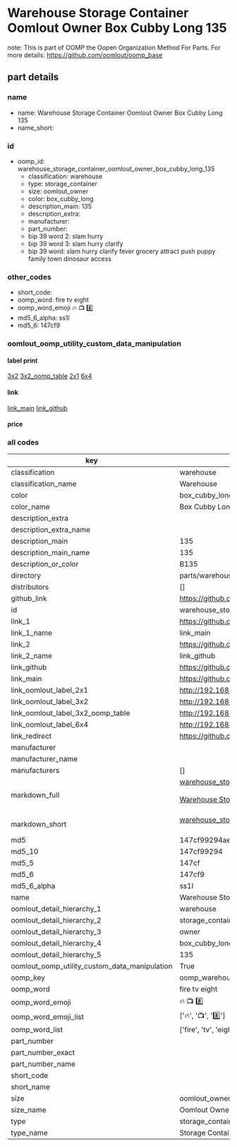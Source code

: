 # Warehouse Storage Container Oomlout Owner Box Cubby Long 135  

note: This is part of OOMP the Oopen Organization Method For Parts. For more details: https://github.com/oomlout/oomp_base

##  part details
  







### name
* name: Warehouse Storage Container Oomlout Owner Box Cubby Long 135
* name_short: 
### id
* oomp_id: warehouse_storage_container_oomlout_owner_box_cubby_long_135
  * classification: warehouse
  * type: storage_container
  * size: oomlout_owner
  * color: box_cubby_long
  * description_main: 135
  * description_extra: 
  * manufacturer: 
  * part_number: 
  * bip 39 word 2: slam hurry
  * bip 39 word 3: slam hurry clarify
  * bip 39 word: slam hurry clarify fever grocery attract push puppy family town dinosaur access

### other_codes
* short_code: 
* oomp_word: fire tv eight
* oomp_word_emoji :fire: :tv: :eight:
* md5_6_alpha: ss1l
* md5_6: 147cf9






### oomlout_oomp_utility_custom_data_manipulation
#### label print
[3x2](http://192.168.1.245:1112/?label=oomp%20ss1l)
[3x2_oomp_table](http://192.168.1.108:1112/?label=oomp%20ss1l)
[2x1](http://192.168.1.242:1112/?label=oomp%20ss1l)
[6x4](http://192.168.1.55:1112/?label=oomp%20ss1l)    

#### link

[link_main](https://github.com/oomlout/oomlout_oomp_version_1_messy/tree/main/parts/warehouse_storage_container_oomlout_owner_box_cubby_long_135) [link_github](https://github.com/oomlout/oomlout_oomp_version_1_messy/tree/main/parts/warehouse_storage_container_oomlout_owner_box_cubby_long_135)                             

#### price







### all codes 
| key | value |  
| --- | --- |  
| classification | warehouse |  
| classification_name | Warehouse |  
| color | box_cubby_long |  
| color_name | Box Cubby Long |  
| description_extra |  |  
| description_extra_name |  |  
| description_main | 135 |  
| description_main_name | 135 |  
| description_or_color | B135 |  
| directory | parts/warehouse_storage_container_oomlout_owner_box_cubby_long_135 |  
| distributors | [] |  
| github_link | https://github.com/oomlout/oomlout_oomp_part_src/tree/main/parts/warehouse_storage_container_oomlout_owner_box_cubby_long_135 |  
| id | warehouse_storage_container_oomlout_owner_box_cubby_long_135 |  
| link_1 | https://github.com/oomlout/oomlout_oomp_version_1_messy/tree/main/parts/warehouse_storage_container_oomlout_owner_box_cubby_long_135 |  
| link_1_name | link_main |  
| link_2 | https://github.com/oomlout/oomlout_oomp_version_1_messy/tree/main/parts/warehouse_storage_container_oomlout_owner_box_cubby_long_135 |  
| link_2_name | link_github |  
| link_github | https://github.com/oomlout/oomlout_oomp_version_1_messy/tree/main/parts/warehouse_storage_container_oomlout_owner_box_cubby_long_135 |  
| link_main | https://github.com/oomlout/oomlout_oomp_version_1_messy/tree/main/parts/warehouse_storage_container_oomlout_owner_box_cubby_long_135 |  
| link_oomlout_label_2x1 | http://192.168.1.242:1112/?label=oomp%20ss1l |  
| link_oomlout_label_3x2 | http://192.168.1.245:1112/?label=oomp%20ss1l |  
| link_oomlout_label_3x2_oomp_table | http://192.168.1.108:1112/?label=oomp%20ss1l |  
| link_oomlout_label_6x4 | http://192.168.1.55:1112/?label=oomp%20ss1l |  
| link_redirect | https://github.com/oomlout/oomlout_oomp_version_1_messy/tree/main/parts/warehouse_storage_container_oomlout_owner_box_cubby_long_135 |  
| manufacturer |  |  
| manufacturer_name |  |  
| manufacturers | [] |  
| markdown_full | [warehouse_storage_container_oomlout_owner_box_cubby_long_135](none)<br>[](none)<br>[Warehouse Storage Container Oomlout Owner Box Cubby Long 135](none)<br><br> |  
| markdown_short | [warehouse_storage_container_oomlout_owner_box_cubby_long_135](none)<br><br> |  
| md5 | 147cf99294ae15d43b33655653dbee58 |  
| md5_10 | 147cf99294 |  
| md5_5 | 147cf |  
| md5_6 | 147cf9 |  
| md5_6_alpha | ss1l |  
| name | Warehouse Storage Container Oomlout Owner Box Cubby Long 135 |  
| oomlout_detail_hierarchy_1 | warehouse |  
| oomlout_detail_hierarchy_2 | storage_container |  
| oomlout_detail_hierarchy_3 | owner |  
| oomlout_detail_hierarchy_4 | box_cubby_long |  
| oomlout_detail_hierarchy_5 | 135 |  
| oomlout_oomp_utility_custom_data_manipulation | True |  
| oomp_key | oomp_warehouse_storage_container_oomlout_owner_box_cubby_long_135 |  
| oomp_word | fire tv eight |  
| oomp_word_emoji | :fire: :tv: :eight: |  
| oomp_word_emoji_list | [':fire:', ':tv:', ':eight:'] |  
| oomp_word_list | ['fire', 'tv', 'eight'] |  
| part_number |  |  
| part_number_exact |  |  
| part_number_name |  |  
| short_code |  |  
| short_name |  |  
| size | oomlout_owner |  
| size_name | Oomlout Owner |  
| type | storage_container |  
| type_name | Storage Container |  
